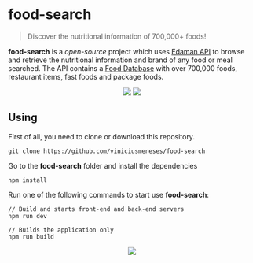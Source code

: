 # food-search

> Discover the nutritional information of 700,000+ foods!

**food-search** is a *open-source* project which uses [Edaman API](https://developer.edamam.com/) to browse and retrieve the nutritional information and brand of any food or meal searched. The API contains a [Food Database](https://developer.edamam.com/food-database-api) with over 700,000 foods, restaurant items, fast foods and package foods.

<p align="center">
    <img src="https://imgur.com/g0o04eM.jpg">
  <img src="https://imgur.com/G091HiW.jpg">
</p>

## Using

First of all, you need to clone or download this repository.

```
git clone https://github.com/viniciusmeneses/food-search
```

Go to the **food-search** folder and install the dependencies

```
npm install
```

Run one of the following commands to start use **food-search**:

```
// Build and starts front-end and back-end servers
npm run dev

// Builds the application only
npm run build
```

<p align="center">
  <a href="https://developer.edamam.com/"><img src="https://i.loli.net/2018/10/17/5bc60bad90bef.png"></a>
</p>
